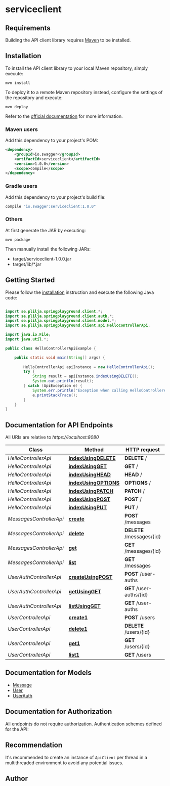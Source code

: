 # serviceclient

## Requirements

Building the API client library requires [Maven](https://maven.apache.org/) to be installed.

## Installation

To install the API client library to your local Maven repository, simply execute:

```shell
mvn install
```

To deploy it to a remote Maven repository instead, configure the settings of the repository and execute:

```shell
mvn deploy
```

Refer to the [official documentation](https://maven.apache.org/plugins/maven-deploy-plugin/usage.html) for more information.

### Maven users

Add this dependency to your project's POM:

```xml
<dependency>
    <groupId>io.swagger</groupId>
    <artifactId>serviceclient</artifactId>
    <version>1.0.0</version>
    <scope>compile</scope>
</dependency>
```

### Gradle users

Add this dependency to your project's build file:

```groovy
compile "io.swagger:serviceclient:1.0.0"
```

### Others

At first generate the JAR by executing:

    mvn package

Then manually install the following JARs:

* target/serviceclient-1.0.0.jar
* target/lib/*.jar

## Getting Started

Please follow the [installation](#installation) instruction and execute the following Java code:

```java

import se.plilja.springplayground.client.*;
import se.plilja.springplayground.client.auth.*;
import se.plilja.springplayground.client.model.*;
import se.plilja.springplayground.client.api.HelloControllerApi;

import java.io.File;
import java.util.*;

public class HelloControllerApiExample {

    public static void main(String[] args) {
        
        HelloControllerApi apiInstance = new HelloControllerApi();
        try {
            String result = apiInstance.indexUsingDELETE();
            System.out.println(result);
        } catch (ApiException e) {
            System.err.println("Exception when calling HelloControllerApi#indexUsingDELETE");
            e.printStackTrace();
        }
    }
}

```

## Documentation for API Endpoints

All URIs are relative to *https://localhost:8080*

Class | Method | HTTP request | Description
------------ | ------------- | ------------- | -------------
*HelloControllerApi* | [**indexUsingDELETE**](docs/HelloControllerApi.md#indexUsingDELETE) | **DELETE** / | index
*HelloControllerApi* | [**indexUsingGET**](docs/HelloControllerApi.md#indexUsingGET) | **GET** / | index
*HelloControllerApi* | [**indexUsingHEAD**](docs/HelloControllerApi.md#indexUsingHEAD) | **HEAD** / | index
*HelloControllerApi* | [**indexUsingOPTIONS**](docs/HelloControllerApi.md#indexUsingOPTIONS) | **OPTIONS** / | index
*HelloControllerApi* | [**indexUsingPATCH**](docs/HelloControllerApi.md#indexUsingPATCH) | **PATCH** / | index
*HelloControllerApi* | [**indexUsingPOST**](docs/HelloControllerApi.md#indexUsingPOST) | **POST** / | index
*HelloControllerApi* | [**indexUsingPUT**](docs/HelloControllerApi.md#indexUsingPUT) | **PUT** / | index
*MessagesControllerApi* | [**create**](docs/MessagesControllerApi.md#create) | **POST** /messages | create
*MessagesControllerApi* | [**delete**](docs/MessagesControllerApi.md#delete) | **DELETE** /messages/{id} | delete
*MessagesControllerApi* | [**get**](docs/MessagesControllerApi.md#get) | **GET** /messages/{id} | get
*MessagesControllerApi* | [**list**](docs/MessagesControllerApi.md#list) | **GET** /messages | list
*UserAuthControllerApi* | [**createUsingPOST**](docs/UserAuthControllerApi.md#createUsingPOST) | **POST** /user-auths | create
*UserAuthControllerApi* | [**getUsingGET**](docs/UserAuthControllerApi.md#getUsingGET) | **GET** /user-auths/{id} | get
*UserAuthControllerApi* | [**listUsingGET**](docs/UserAuthControllerApi.md#listUsingGET) | **GET** /user-auths | list
*UserControllerApi* | [**create1**](docs/UserControllerApi.md#create1) | **POST** /users | create
*UserControllerApi* | [**delete1**](docs/UserControllerApi.md#delete1) | **DELETE** /users/{id} | delete
*UserControllerApi* | [**get1**](docs/UserControllerApi.md#get1) | **GET** /users/{id} | get
*UserControllerApi* | [**list1**](docs/UserControllerApi.md#list1) | **GET** /users | list


## Documentation for Models

 - [Message](docs/Message.md)
 - [User](docs/User.md)
 - [UserAuth](docs/UserAuth.md)


## Documentation for Authorization

All endpoints do not require authorization.
Authentication schemes defined for the API:

## Recommendation

It's recommended to create an instance of `ApiClient` per thread in a multithreaded environment to avoid any potential issues.

## Author



